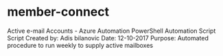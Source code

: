 # member-connect
Active e-mail Accounts - Azure Automation
PowerShell Automation Script
Script Created by: Adis bilanovic
Date: 12-10-2017
Purpose: Automated procedure to run weekly to supply active mailboxes

